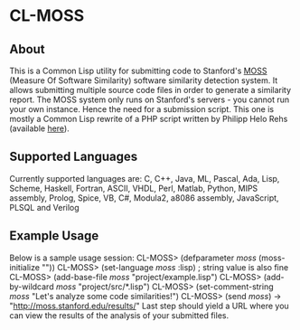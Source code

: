 CL-MOSS
=======

About
-----
This is a Common Lisp utility for submitting code to Stanford's [MOSS](https://theory.stanford.edu/~aiken/moss/) (Measure Of Software Similarity) software similarity detection system. It allows submitting multiple source code files in order to generate a similarity report. The MOSS system only runs on Stanford's servers - you cannot run your own instance. Hence the need for a submission script. This one is mostly a Common Lisp rewrite of a PHP script written by Philipp Helo Rehs (available [here](https://github.com/Phhere/MOSS-PHP)).

Supported Languages
-------------------
Currently supported languages are: C, C++, Java, ML, Pascal, Ada, Lisp, Scheme, Haskell, Fortran, ASCII, VHDL, Perl, Matlab, Python, MIPS assembly, Prolog, Spice, VB, C#, Modula2, a8086 assembly, JavaScript, PLSQL and Verilog

Example Usage
-------------
Below is a sample usage session:
    CL-MOSS> (defparameter *moss* (moss-initialize "<user-id>"))
    CL-MOSS> (set-language *moss* :lisp) ; string value is also fine
    CL-MOSS> (add-base-file *moss* "project/example.lisp")
    CL-MOSS> (add-by-wildcard *moss* "project/src/*.lisp")
    CL-MOSS> (set-comment-string *moss* "Let's analyze some code similarities!")
    CL-MOSS> (send *moss*)
    -> "http://moss.stanford.edu/results/<submission-id>"
Last step should yield a URL where you can view the results of the analysis of your submitted files.

